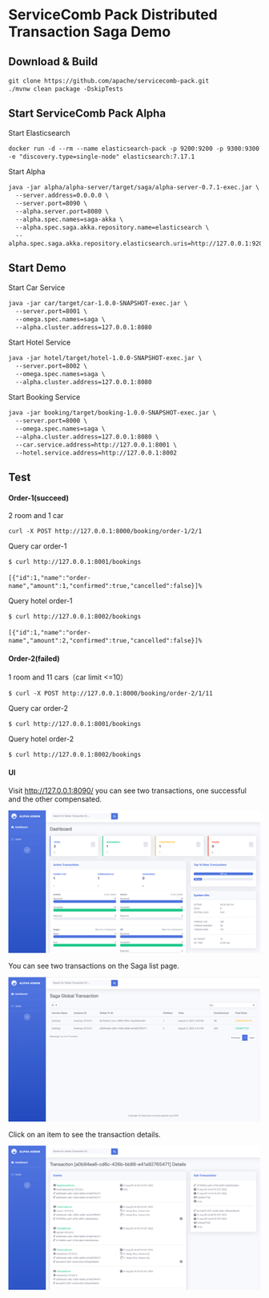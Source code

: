 # ServiceComb Pack Distributed Transaction Saga Demo

## Download & Build

```shell
git clone https://github.com/apache/servicecomb-pack.git
./mvnw clean package -DskipTests 
```

## Start ServiceComb Pack Alpha

Start Elasticsearch

```shell
docker run -d --rm --name elasticsearch-pack -p 9200:9200 -p 9300:9300 -e "discovery.type=single-node" elasticsearch:7.17.1
```

Start Alpha

```shell
java -jar alpha/alpha-server/target/saga/alpha-server-0.7.1-exec.jar \
  --server.address=0.0.0.0 \
  --server.port=8090 \
  --alpha.server.port=8080 \
  --alpha.spec.names=saga-akka \
  --alpha.spec.saga.akka.repository.name=elasticsearch \
  --alpha.spec.saga.akka.repository.elasticsearch.uris=http://127.0.0.1:9200
```

## Start Demo

Start Car Service

```shell
java -jar car/target/car-1.0.0-SNAPSHOT-exec.jar \
  --server.port=8001 \
  --omega.spec.names=saga \
  --alpha.cluster.address=127.0.0.1:8080
```

Start Hotel Service

```shell
java -jar hotel/target/hotel-1.0.0-SNAPSHOT-exec.jar \
  --server.port=8002 \
  --omega.spec.names=saga \
  --alpha.cluster.address=127.0.0.1:8080
```

Start Booking Service

```shell
java -jar booking/target/booking-1.0.0-SNAPSHOT-exec.jar \
  --server.port=8000 \
  --omega.spec.names=saga \
  --alpha.cluster.address=127.0.0.1:8080 \
  --car.service.address=http://127.0.0.1:8001 \
  --hotel.service.address=http://127.0.0.1:8002
```
 
## Test

#### Order-1(succeed)

2 room and 1 car

```shell
curl -X POST http://127.0.0.1:8000/booking/order-1/2/1
```

Query car order-1

```shell
$ curl http://127.0.0.1:8001/bookings

[{"id":1,"name":"order-name","amount":1,"confirmed":true,"cancelled":false}]%
```


Query hotel order-1

```shell
$ curl http://127.0.0.1:8002/bookings

[{"id":1,"name":"order-name","amount":2,"confirmed":true,"cancelled":false}]%
```


#### Order-2(failed)

1 room and 11 cars（car limit <=10）

```shell
$ curl -X POST http://127.0.0.1:8000/booking/order-2/1/11
```

Query car order-2

```shell
$ curl http://127.0.0.1:8001/bookings
```

Query hotel order-2

```shell
$ curl http://127.0.0.1:8002/bookings
```

#### UI

Visit http://127.0.0.1:8090/ you can see two transactions, one successful and the other compensated.

![img.png](images/alpha-ui-dashboard.png)

You can see two transactions on the Saga list page.

![img.png](images/alpha-ui-saga-list.png)

Click on an item to see the transaction details.

![img.png](images/alpha-ui-saga-item.png)